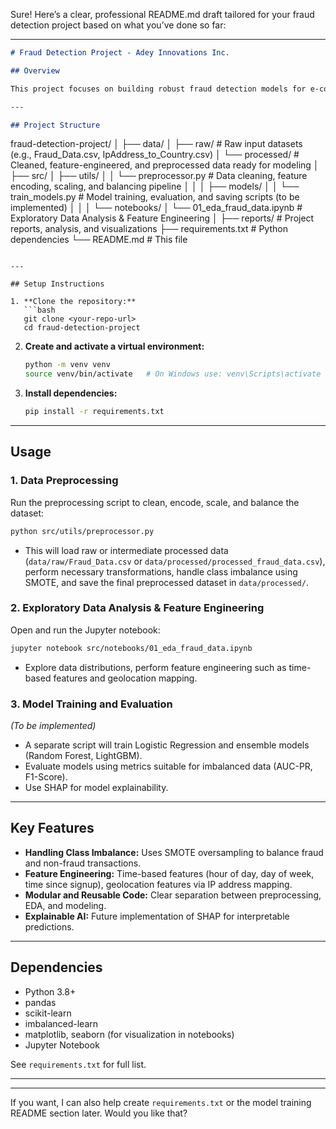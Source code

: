 Sure! Here’s a clear, professional README.md draft tailored for your fraud detection project based on what you’ve done so far:

---

```markdown
# Fraud Detection Project - Adey Innovations Inc.

## Overview

This project focuses on building robust fraud detection models for e-commerce and banking transactions. The goal is to improve fraud detection accuracy while balancing security and user experience by handling imbalanced datasets, engineering meaningful features, and applying interpretable machine learning models.

---

## Project Structure

```

fraud-detection-project/
│
├── data/
│   ├── raw/                  # Raw input datasets (e.g., Fraud\_Data.csv, IpAddress\_to\_Country.csv)
│   └── processed/            # Cleaned, feature-engineered, and preprocessed data ready for modeling
│
├── src/
│   ├── utils/
│   │   └── preprocessor.py   # Data cleaning, feature encoding, scaling, and balancing pipeline
│   │
│   ├── models/
│   │   └── train\_models.py   # Model training, evaluation, and saving scripts (to be implemented)
│   │
│   └── notebooks/
│       └── 01\_eda\_fraud\_data.ipynb  # Exploratory Data Analysis & Feature Engineering
│
├── reports/                  # Project reports, analysis, and visualizations
├── requirements.txt          # Python dependencies
└── README.md                 # This file

````

---

## Setup Instructions

1. **Clone the repository:**
   ```bash
   git clone <your-repo-url>
   cd fraud-detection-project
````

2. **Create and activate a virtual environment:**

   ```bash
   python -m venv venv
   source venv/bin/activate   # On Windows use: venv\Scripts\activate
   ```

3. **Install dependencies:**

   ```bash
   pip install -r requirements.txt
   ```

---

## Usage

### 1. Data Preprocessing

Run the preprocessing script to clean, encode, scale, and balance the dataset:

```bash
python src/utils/preprocessor.py
```

* This will load raw or intermediate processed data (`data/raw/Fraud_Data.csv` or `data/processed/processed_fraud_data.csv`), perform necessary transformations, handle class imbalance using SMOTE, and save the final preprocessed dataset in `data/processed/`.

### 2. Exploratory Data Analysis & Feature Engineering

Open and run the Jupyter notebook:

```bash
jupyter notebook src/notebooks/01_eda_fraud_data.ipynb
```

* Explore data distributions, perform feature engineering such as time-based features and geolocation mapping.

### 3. Model Training and Evaluation

*(To be implemented)*

* A separate script will train Logistic Regression and ensemble models (Random Forest, LightGBM).
* Evaluate models using metrics suitable for imbalanced data (AUC-PR, F1-Score).
* Use SHAP for model explainability.

---

## Key Features

* **Handling Class Imbalance:** Uses SMOTE oversampling to balance fraud and non-fraud transactions.
* **Feature Engineering:** Time-based features (hour of day, day of week, time since signup), geolocation features via IP address mapping.
* **Modular and Reusable Code:** Clear separation between preprocessing, EDA, and modeling.
* **Explainable AI:** Future implementation of SHAP for interpretable predictions.

---

## Dependencies

* Python 3.8+
* pandas
* scikit-learn
* imbalanced-learn
* matplotlib, seaborn (for visualization in notebooks)
* Jupyter Notebook

See `requirements.txt` for full list.

---



---

If you want, I can also help create `requirements.txt` or the model training README section later. Would you like that?
```

